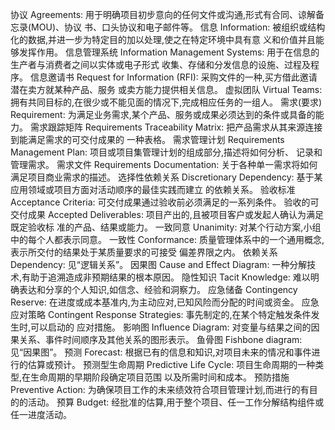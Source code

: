 协议 Agreements: 用于明确项目初步意向的任何文件或沟通,形式有合同、谅解备忘录(MOU)、协议
书、口头协议和电子邮件等。
信息 Information: 被组织或结构化的数据,并进一步为特定目的加以处理,使之在特定环境中具有意
义和价值并且能够发挥作用。
信息管理系统 Information Management Systems: 用于在信息的生产者与消费者之间以实体或电子形式
收集、存储和分发信息的设施、过程及程序。
信息邀请书 Request for Information (RFI): 采购文件的一种,买方借此邀请潜在卖方就某种产品、服务
或卖方能力提供相关信息。
虚拟团队 Virtual Teams: 拥有共同目标的,在很少或不能见面的情况下,完成相应任务的一组人。
需求(要求) Requirement: 为满足业务需求,某个产品、服务或成果必须达到的条件或具备的能力。
需求跟踪矩阵 Requirements Traceability Matrix: 把产品需求从其来源连接到能满足需求的可交付成果的
一种表格。
需求管理计划 Requirements Management Plan: 项目或项目集管理计划的组成部分,描述将如何分析、
记录和管理需求。
需求文件 Requirements Documentation: 关于各种单一需求将如何满足项目商业需求的描述。
选择性依赖关系 Discretionary Dependency: 基于某应用领域或项目方面对活动顺序的最佳实践而建立
的依赖关系。
验收标准 Acceptance Criteria: 可交付成果通过验收前必须满足的一系列条件。
验收的可交付成果 Accepted Deliverables: 项目产出的,且被项目客户或发起人确认为满足既定验收标
准的产品、结果或能力。
一致同意 Unanimity: 对某个行动方案,小组中的每个人都表示同意。
一致性 Conformance: 质量管理体系中的一个通用概念,表示所交付的结果处于某质量要求的可接受
偏差界限之内。
依赖关系 Dependency: 见“逻辑关系”。
因果图 Cause and Effect Diagram: 一种分解技术,有助于追溯造成非预期结果的根本原因。
隐性知识 Tacit Knowledge: 难以明确表达和分享的个人知识,如信念、经验和洞察力。
应急储备 Contingency Reserve: 在进度或成本基准内,为主动应对,已知风险而分配的时间或资金。
应急应对策略 Contingent Response Strategies: 事先制定的,在某个特定触发条件发生时,可以启动的
应对措施。
影响图 Influence Diagram: 对变量与结果之间的因果关系、事件时间顺序及其他关系的图形表示。
鱼骨图 Fishbone diagram: 见“因果图”。
预测 Forecast: 根据已有的信息和知识,对项目未来的情况和事件进行的估算或预计。
预测型生命周期 Predictive Life Cycle: 项目生命周期的一种类型,在生命周期的早期阶段确定项目范围
以及所需时间和成本。
预防措施 Preventive Action: 为确保项目工作的未来绩效符合项目管理计划,而进行的有目的的活动。
预算 Budget: 经批准的估算,用于整个项目、任一工作分解结构组件或任一进度活动。